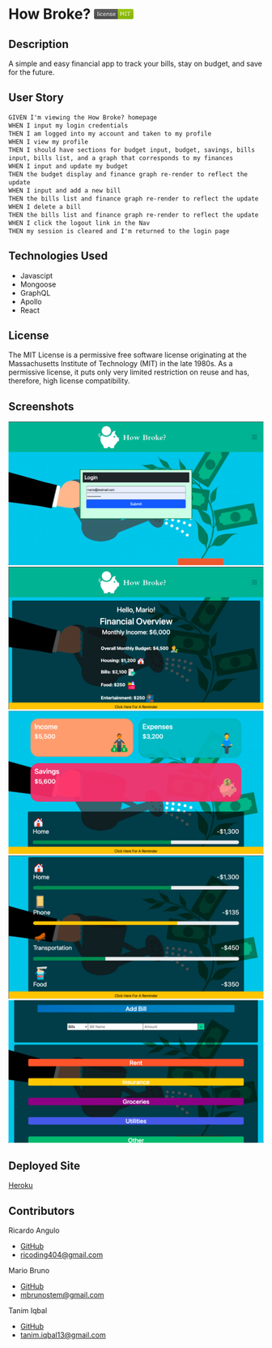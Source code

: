 # How Broke? ![License](./client/public/images/LicenseMIT.png)

## Description
A simple and easy financial app to track your bills, stay on budget, and save for the future.

## User Story
```
GIVEN I'm viewing the How Broke? homepage
WHEN I input my login credentials
THEN I am logged into my account and taken to my profile
WHEN I view my profile
THEN I should have sections for budget input, budget, savings, bills input, bills list, and a graph that corresponds to my finances
WHEN I input and update my budget
THEN the budget display and finance graph re-render to reflect the update
WHEN I input and add a new bill
THEN the bills list and finance graph re-render to reflect the update
WHEN I delete a bill
THEN the bills list and finance graph re-render to reflect the update
WHEN I click the logout link in the Nav
THEN my session is cleared and I'm returned to the login page
```

## Technologies Used
* Javascipt
* Mongoose
* GraphQL
* Apollo
* React

## License
The MIT License is a permissive free software license originating at the Massachusetts Institute of Technology (MIT) in the late 1980s. As a permissive license, it puts only very limited restriction on reuse and has, therefore, high license compatibility.

## Screenshots
![screenshot](./client/src/assets/screenshot1.png)
![screenshot](./client/src/assets/screenshot2.png)
![screenshot](./client/src/assets/screenshot3.png)
![screenshot](./client/src/assets/screenshot4.png)
![screenshot](./client/src/assets/screenshot5.png)

## Deployed Site
[Heroku](https://whispering-plains-73070.herokuapp.com/login)

## Contributors
Ricardo Angulo
* [GitHub](https://github.com/tallerdeldiablo)
* ricoding404@gmail.com

Mario Bruno
* [GitHub](https://github.com/MBrunoStem)
* mbrunostem@gmail.com

Tanim Iqbal
* [GitHub](https://github.com/tanim-iqbal)
* tanim.iqbal13@gmail.com